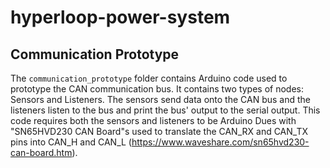 # hyperloop-power-system

## Communication Prototype
The `communication_prototype` folder contains Arduino code used to prototype the CAN communication bus. It contains two types of nodes: Sensors and Listeners. The sensors send data onto the CAN bus and the listeners listen to the bus and print the bus' output to the serial output. This code requires both the sensors and listeners to be Arduino Dues with "SN65HVD230 CAN Board"s used to translate the CAN_RX and CAN_TX pins into CAN_H and CAN_L (https://www.waveshare.com/sn65hvd230-can-board.htm).

